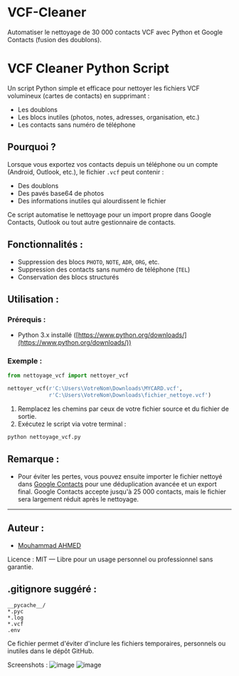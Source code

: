 # VCF-Cleaner
Automatiser le nettoyage de 30 000 contacts VCF avec Python et Google Contacts (fusion des doublons).

# VCF Cleaner Python Script

Un script Python simple et efficace pour nettoyer les fichiers VCF volumineux (cartes de contacts) en supprimant :

* Les doublons
* Les blocs inutiles (photos, notes, adresses, organisation, etc.)
* Les contacts sans numéro de téléphone

## Pourquoi ?

Lorsque vous exportez vos contacts depuis un téléphone ou un compte (Android, Outlook, etc.), le fichier `.vcf` peut contenir :

* Des doublons
* Des pavés base64 de photos
* Des informations inutiles qui alourdissent le fichier

Ce script automatise le nettoyage pour un import propre dans Google Contacts, Outlook ou tout autre gestionnaire de contacts.

## Fonctionnalités :

* Suppression des blocs `PHOTO`, `NOTE`, `ADR`, `ORG`, etc.
* Suppression des contacts sans numéro de téléphone (`TEL`)
* Conservation des blocs structurés

## Utilisation :

### Prérequis :

* Python 3.x installé ([https://www.python.org/downloads/](https://www.python.org/downloads/))

### Exemple :

```python
from nettoyage_vcf import nettoyer_vcf

nettoyer_vcf(r'C:\Users\VotreNom\Downloads\MYCARD.vcf',
             r'C:\Users\VotreNom\Downloads\fichier_nettoye.vcf')
```

1. Remplacez les chemins par ceux de votre fichier source et du fichier de sortie.
2. Exécutez le script via votre terminal :

```bash
python nettoyage_vcf.py
```

## Remarque :

* Pour éviter les pertes, vous pouvez ensuite importer le fichier nettoyé dans [Google Contacts](https://contacts.google.com) pour une déduplication avancée et un export final. Google Contacts accepte jusqu'à 25 000 contacts, mais le fichier sera largement réduit après le nettoyage.

---

## Auteur :

* [Mouhammad AHMED](https://www.linkedin.com/in/mouhammad-ahmed)

Licence : MIT — Libre pour un usage personnel ou professionnel sans garantie.

## .gitignore suggéré :

```
__pycache__/
*.pyc
*.log
*.vcf
.env
```

Ce fichier permet d'éviter d'inclure les fichiers temporaires, personnels ou inutiles dans le dépôt GitHub.

Screenshots : 
![image](https://github.com/user-attachments/assets/1557357e-ddfe-41a3-b189-2c27fc658657)
![image](https://github.com/user-attachments/assets/2c811ebd-3587-481c-86be-59003970d98a)


